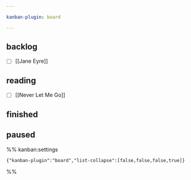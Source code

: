 ```yaml
---

kanban-plugin: board

---
```


## backlog

- [ ] [[Jane Eyre]]


## reading

- [ ] [[Never Let Me Go]]


## finished



## paused





%% kanban:settings
```
{"kanban-plugin":"board","list-collapse":[false,false,false,true]}
```
%%